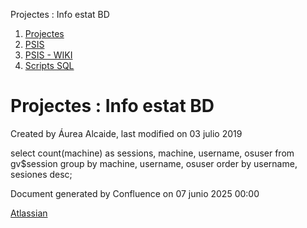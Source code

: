 Projectes : Info estat BD  

1.  [Projectes](index.md)
2.  [PSIS](PSIS_24215797.md)
3.  [PSIS - WIKI](PSIS---WIKI_24215598.md)
4.  [Scripts SQL](Scripts-SQL_24215612.md)

Projectes : Info estat BD
=========================

Created by Áurea Alcaide, last modified on 03 julio 2019

select count(machine) as sessions, machine, username, osuser 
from gv$session 
group by machine, username, osuser 
order by username, sesiones desc;

Document generated by Confluence on 07 junio 2025 00:00

[Atlassian](http://www.atlassian.com/)